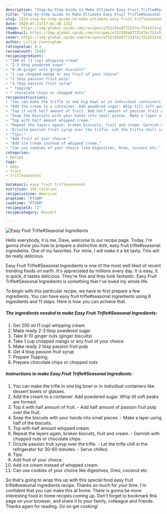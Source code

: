 ```yaml
---
description: "Step-by-Step Guide to Make Ultimate Easy Fruit Trifle#Seasonal Ingredients"
title: "Step-by-Step Guide to Make Ultimate Easy Fruit Trifle#Seasonal Ingredients"
slug: 2224-step-by-step-guide-to-make-ultimate-easy-fruit-trifleseasonal-ingredients
date: 2020-07-21T17:02:48.135Z
image: https://img-global.cpcdn.com/recipes/e752195e8773247e/751x532cq70/easy-fruit-trifleseasonal-ingredients-recipe-main-photo.jpg
thumbnail: https://img-global.cpcdn.com/recipes/e752195e8773247e/751x532cq70/easy-fruit-trifleseasonal-ingredients-recipe-main-photo.jpg
cover: https://img-global.cpcdn.com/recipes/e752195e8773247e/751x532cq70/easy-fruit-trifleseasonal-ingredients-recipe-main-photo.jpg
author: Lillie Cunningham
ratingvalue: 4.2
reviewcount: 38483
recipeingredient:
- "200 ml (1 cup) whipping cream"
- "2-3 tbsp powdered sugar"
- "8-10 ginger nuts ginger biscuits"
- "1 cup chopped mango or any fruit of your choice"
- "2 tbsp passion fruit pulp"
- "4 tbsp passion fruit syrup"
- " Topping"
- " chocolate chips or chopped nuts"
recipeinstructions:
- "You can make the trifle in one big bowl or in individual containers like dessert bowls or glasses."
- "Add the cream to a container. Add powdered sugar. Whip till soft peaks are formed."
- "Top it with half amount of fruit. Add half amount of passion fruit pulp over the fruit."
- "Snap the biscuits with your hands into small pieces. Make a layer using half of the biscuits."
- "Top with half amount whipped cream."
- "Repeat the layers again, broken biscuits, fruit and cream. Garnish with chopped nuts or chocolate chips."
- "Drizzle passion fruit syrup over the trifle. Let the trifle chill in the refrigerator for 30-60 minutes. Serve chilled."
- "Tips:"
- "Add fruit of your choice."
- "Add ice cream instead of whipped cream."
- "Can use cookies of your choice like digestives, Oreo, coconut etc."
categories:
- Recipe
tags:
- easy
- fruit
- trifleseasonal

katakunci: easy fruit trifleseasonal 
nutrition: 192 calories
recipecuisine: American
preptime: "PT28M"
cooktime: "PT36M"
recipeyield: "2"
recipecategory: Dessert

---
```



![Easy Fruit Trifle#Seasonal Ingredients](https://img-global.cpcdn.com/recipes/e752195e8773247e/751x532cq70/easy-fruit-trifleseasonal-ingredients-recipe-main-photo.jpg)

Hello everybody, it is me, Dave, welcome to our recipe page. Today, I'm gonna show you how to prepare a distinctive dish, easy fruit trifle#seasonal ingredients. One of my favorites. For mine, I will make it a bit tasty. This will be really delicious.



Easy Fruit Trifle#Seasonal Ingredients is one of the most well liked of recent trending foods on earth. It's appreciated by millions every day. It is easy, it is quick, it tastes delicious. They're fine and they look fantastic. Easy Fruit Trifle#Seasonal Ingredients is something that I've loved my whole life.


To begin with this particular recipe, we have to first prepare a few ingredients. You can have easy fruit trifle#seasonal ingredients using 8 ingredients and 11 steps. Here is how you can achieve that.

<!--inarticleads1-->

##### The ingredients needed to make Easy Fruit Trifle#Seasonal Ingredients:

1. Get 200 ml (1 cup) whipping cream
1. Make ready 2-3 tbsp powdered sugar
1. Take 8-10 ginger nuts (ginger biscuits)
1. Take 1 cup chopped mango or any fruit of your choice
1. Make ready 2 tbsp passion fruit pulp
1. Get 4 tbsp passion fruit syrup
1. Prepare  Topping;
1. Prepare  chocolate chips or chopped nuts




<!--inarticleads2-->

##### Instructions to make Easy Fruit Trifle#Seasonal Ingredients:

1. You can make the trifle in one big bowl or in individual containers like dessert bowls or glasses.
1. Add the cream to a container. Add powdered sugar. Whip till soft peaks are formed.
1. Top it with half amount of fruit. - Add half amount of passion fruit pulp over the fruit.
1. Snap the biscuits with your hands into small pieces. - Make a layer using half of the biscuits.
1. Top with half amount whipped cream.
1. Repeat the layers again, broken biscuits, fruit and cream. - Garnish with chopped nuts or chocolate chips.
1. Drizzle passion fruit syrup over the trifle. - Let the trifle chill in the refrigerator for 30-60 minutes. - Serve chilled.
1. Tips:
1. Add fruit of your choice.
1. Add ice cream instead of whipped cream.
1. Can use cookies of your choice like digestives, Oreo, coconut etc.




So that's going to wrap this up with this special food easy fruit trifle#seasonal ingredients recipe. Thanks so much for your time. I'm confident that you can make this at home. There is gonna be more interesting food in home recipes coming up. Don't forget to bookmark this page on your browser, and share it to your family, colleague and friends. Thanks again for reading. Go on get cooking!
